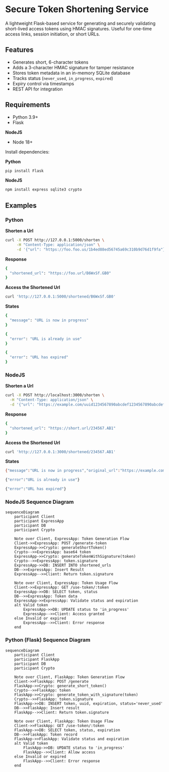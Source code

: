 # Secure Token Shortening Service

A lightweight Flask-based service for generating and securely validating short-lived access tokens using HMAC signatures. Useful for one-time access links, session initiation, or short URLs.

## Features

- Generates short, 6-character tokens
- Adds a 3-character HMAC signature for tamper resistance
- Stores token metadata in an in-memory SQLite database
- Tracks status (`never_used`, `in_progress`, `expired`)
- Expiry control via timestamps
- REST API for integration

## Requirements

- Python 3.9+
- Flask

**NodeJS**
- Node 18+

Install dependencies:

**Python**
```bash
pip install Flask
```
**NodeJS**
```bash
npm install express sqlite3 crypto
```

## Examples
### Python

**Shorten a Url**
```bash
curl -X POST http://127.0.0.1:5000/shorten \
     -H "Content-Type: application/json" \
     -d '{"url": "https://foo.foo.us/1b4ed88ed56745a69c310b9d76d1f9fa"}'
```

**Response**
```bash
{
  "shortened_url": "https://foo.url/B6WxSf.GB0"
}
```

**Access the Shortened Url** 
```bash
curl 'http://127.0.0.1:5000/shortened/B6WxSf.GB0'
```
**States**
```bash
{
  "message": "URL is now in progress"
}
```

```bash
{
  "error": "URL is already in use"
}
```

```bash
{
  "error": "URL has expired"
}
```

### NodeJS

**Shorten a Url**
```bash
curl -X POST http://localhost:3000/shorten \
  -H "Content-Type: application/json" \
  -d '{"url": "https://example.com/uuid1234567890abcdef1234567890abcdef"}'
```
**Response**
```bash
{
  "shortened_url": "https://short.url/234567.AB1"
}
```
**Access the Shortened Url** 
```bash
curl 'http://127.0.0.1:3000/shortened/234567.AB1'
```

**States**
```bash
{"message":"URL is now in progress","original_url":"https://example.com/1234567890abcdef1234567890abcdef"}
```
```bash
{"error":"URL is already in use"}
```

```bash
{"error":"URL has expired"}
```

### NodeJS Sequence Diagram
```mermaid
sequenceDiagram
    participant Client
    participant ExpressApp
    participant DB
    participant Crypto

    Note over Client, ExpressApp: Token Generation Flow
    Client->>ExpressApp: POST /generate-token
    ExpressApp->>Crypto: generateShortToken()
    Crypto-->>ExpressApp: base64 token
    ExpressApp->>Crypto: generateTokenWithSignature(token)
    Crypto-->>ExpressApp: token.signature
    ExpressApp->>DB: INSERT INTO shortened_urls
    DB-->>ExpressApp: Insert Result
    ExpressApp-->>Client: Return token.signature

    Note over Client, ExpressApp: Token Usage Flow
    Client->>ExpressApp: GET /use-token/:token
    ExpressApp->>DB: SELECT token, status
    DB-->>ExpressApp: Token data
    ExpressApp->>ExpressApp: Validate status and expiration
    alt Valid token
        ExpressApp->>DB: UPDATE status to 'in_progress'
        ExpressApp-->>Client: Access granted
    else Invalid or expired
        ExpressApp-->>Client: Error response
    end
```

### Python (Flask) Sequence Diagram
```mermaid
sequenceDiagram
    participant Client
    participant FlaskApp
    participant DB
    participant Crypto

    Note over Client, FlaskApp: Token Generation Flow
    Client->>FlaskApp: POST /generate
    FlaskApp->>Crypto: generate_short_token()
    Crypto-->>FlaskApp: token
    FlaskApp->>Crypto: generate_token_with_signature(token)
    Crypto-->>FlaskApp: token.signature
    FlaskApp->>DB: INSERT token, uuid, expiration, status='never_used'
    DB-->>FlaskApp: Insert result
    FlaskApp-->>Client: Return token.signature

    Note over Client, FlaskApp: Token Usage Flow
    Client->>FlaskApp: GET /use-token/:token
    FlaskApp->>DB: SELECT token, status, expiration
    DB-->>FlaskApp: Token record
    FlaskApp->>FlaskApp: Validate status and expiration
    alt Valid token
        FlaskApp->>DB: UPDATE status to 'in_progress'
        FlaskApp-->>Client: Allow access
    else Invalid or expired
        FlaskApp-->>Client: Error response
    end
```
